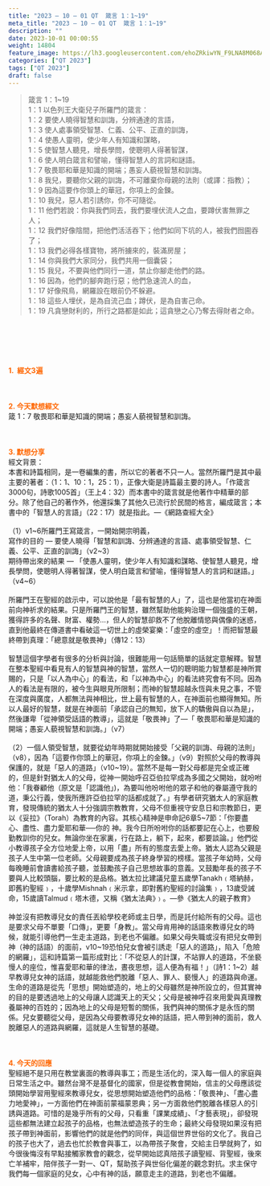 ```yaml
---
title: "2023 – 10 – 01 QT  箴言 1：1~19"
meta_title: "2023 – 10 – 01 QT  箴言 1：1~19"
description: ""
date: 2023-10-01 00:00:55
weight: 14804
feature_image: https://lh3.googleusercontent.com/ehoZRkiwYN_F9LNA8M068AYxt73EavCZno-PD1cJRuf5BbSkQVUWr3gNEbt5kSs28Pb_Elg17kSrtf9ybWvojWoMV6I4tPM3vGRGDq6GkKkPdL2Gut4QAIw4-uykKUAtNiKgQKntvsU=w800
categories: ["QT 2023"]
tags: ["QT 2023"]
draft: false
---
```


<blockquote>箴言 1：1~19<br />
1：1 以色列王大衛兒子所羅門的箴言：<br />
1：2 要使人曉得智慧和訓誨，分辨通達的言語，<br />
1：3 使人處事領受智慧、仁義、公平、正直的訓誨，<br />
1：4 使愚人靈明，使少年人有知識和謀略，<br />
1：5 使智慧人聽見，增長學問，使聰明人得著智謀，<br />
1：6 使人明白箴言和譬喻，懂得智慧人的言詞和謎語。<br />
1：7 敬畏耶和華是知識的開端；愚妄人藐視智慧和訓誨。<br />
1：8 我兒，要聽你父親的訓誨，不可離棄你母親的法則（或譯：指教）；<br />
1：9 因為這要作你頭上的華冠，你項上的金鍊。<br />
1：10 我兒，惡人若引誘你，你不可隨從。<br />
1：11 他們若說：你與我們同去，我們要埋伏流人之血，要蹲伏害無罪之人；<br />
1：12 我們好像陰間，把他們活活吞下；他們如同下坑的人，被我們囫圇吞了；<br />
1：13 我們必得各樣寶物，將所擄來的，裝滿房屋；<br />
1：14 你與我們大家同分，我們共用一個囊袋；<br />
1：15 我兒，不要與他們同行一道，禁止你腳走他們的路。<br />
1：16 因為，他們的腳奔跑行惡；他們急速流人的血，<br />
1：17 好像飛鳥，網羅設在眼前仍不躲避。<br />
1：18 這些人埋伏，是為自流己血；蹲伏，是為自害己命。<br />
1：19 凡貪戀財利的，所行之路都是如此；這貪戀之心乃奪去得財者之命。</blockquote><br />
&nbsp;<br />
<br />
&nbsp;<br />
<br />
<span style="color: #ff6600;"><strong>1.  經文3遍</strong></span><br />
<br />
&nbsp;<br />
<br />
<span style="color: #ff6600;"><strong>2. 今天默想經文<br />
</strong></span>箴 1：7 敬畏耶和華是知識的開端；愚妄人藐視智慧和訓誨。<br />
<br />
&nbsp;<br />
<br />
<strong><span style="color: #ff6600;">3. 默想分享<br />
</span></strong>經文背景：<br />
本書和詩篇相同，是一卷編集的書，所以它的著者不只一人。當然所羅門是其中最主要的著者：（1：1、10：1，25：1），正像大衛是詩篇最主要的詩人。「作箴言3000句，詩歌1005首」（王上4：32）而本書中的箴言就是他著作中精華的部分。除了他自己的著作外，他還採集了其他久已流行於民間的格言，編成箴言；本書中的「智慧人的言語」（22：17）就是指此。—《網路查經大全》<br />
<br />
（1）v1~6所羅門王寫箴言，一開始開宗明義，<br />
寫作的目的 — 要使人曉得「智慧和訓誨、分辨通達的言語、處事領受智慧、仁義、公平、正直的訓誨」（v2~3）<br />
期待帶出來的結果 — 「使愚人靈明，使少年人有知識和謀略、使智慧人聽見，增長學問，使聰明人得著智謀，使人明白箴言和譬喻，懂得智慧人的言詞和謎語。」（v4~6）<br />
<br />
所羅門王在聖經的啟示中，可以說他是「最有智慧的人」了，這也是他當初在神面前向神祈求的結果。只是所羅門王的智慧，雖然幫助他能夠治理一個強盛的王朝，獲得許多的名聲、財富、權勢…，但人的智慧卻救不了他脫離情慾與偶像的迷惑，直到他最終在傳道書中看破這一切世上的虛榮宴樂：「虛空的虛空」！而把智慧最終帶到真理：「總意就是敬畏神」（傳12：13）<br />
<br />
智慧這個字學者有很多的分析與討論，很難能用一句話簡單的話就定意解釋。智慧在整本聖經中看見有人的智慧與神的智慧，當然人一切的聰明能力智慧都是神所賞賜的，只是「以人為中心」的看法，和「以神為中心」的看法終究會有不同。因為人的看法是有限的，被今生與眼見所限制；而神的智慧超越永恆與未見之事，不管在深度與廣度，人都無法與神相比，世上最有智慧的人，在神面前也顯得無知。所以人最好的智慧，就是在神面前「承認自己的無知，放下人的驕傲與自以為是」，然後謙卑「從神領受話語的教導」，這就是「敬畏神」了—「 敬畏耶和華是知識的開端；愚妄人藐視智慧和訓誨。」（v7）<br />
<br />
（2）一個人領受智慧，就要從幼年時期就開始接受「父親的訓誨、母親的法則」（v8），因為「這要作你頭上的華冠，你項上的金鍊。」（v9）對照於父母的教導與保護的，就是「惡人的道路」（v10~19）。當然不是每一對父母都是完全或正確的，但是針對猶太人的父母，從神一開始呼召亞伯拉罕成為多國之父開始，就吩咐他：「我眷顧他（原文是「認識他」)，為要叫他吩咐他的眾子和他的眷屬遵守我的道，秉公行義，使我所應許亞伯拉罕的話都成就了。」有學者研究猶太人的家庭教育，發現傳統的猶太人十分強調宗教教育，父母不但重視守安息日和宗教節日，更以《妥拉》（Torah）為教育的內容。其核心精神是申命記6章5~7節：「你要盡心、盡性、盡力愛耶和華──你的 神。我今日所吩咐你的話都要記在心上，也要殷勤教訓你的兒女。無論你坐在家裏，行在路上，躺下，起來，都要談論。」他們從小教導孩子全方位地愛上帝，以用「盡」所有的態度去愛上帝。猶太人認為父親是孩子人生中第一位老師。父母親要成為孩子終身學習的榜樣。當孩子年幼時，父母每晚睡前會讀書給孩子聽，並鼓勵孩子自己思想故事的意義。又鼓勵年長的孩子不要與人比較頭腦，要比較的是品格。猶太拉比建議兒童五歲學Tanakh﹙塔納赫，即舊約聖經﹚，十歲學Mishnah﹙米示拿，即對舊約聖經的討論集﹚，13歲受誡命，15歲讀Talmud﹙塔木德，又稱《猶太法典》﹚。—參《猶太人的親子教育》<br />
<br />
神並沒有把教導兒女的責任丟給學校老師或主日學，而是託付給所有的父母。這也是要求父母不單要「口傳」，更要「身教」。當父母肯用神的話語來教導兒女的時候，就能引導他們一生走主道路，到老也不偏離。如果父母失職或沒有把兒女帶到神（神的話語）的面前，v10~19恐怕兒女會被引誘走「惡人的道路」，陷入「危險的網羅」，這和詩篇第一篇形成對比：「不從惡人的計謀，不站罪人的道路，不坐褻慢人的座位，惟喜愛耶和華的律法，晝夜思想，這人便為有福！」（詩1：1~2）越早教導兒女神的話語，就越能救他們脫離「惡人、罪人、褻慢人」的道路與命運。生命的道路是從先「思想」開始塑造的，地上的父母雖然是神所設立的，但其實神的目的是要透過地上的父母讓人認識天上的天父；父母是被神呼召來用愛與真理教養屬神的百姓的；因為地上的父母是短暫的關係，我們與神的關係才是永恆的關係。兒女要聽從父母，是因為父母要教導兒女神的話語，把人帶到神的面前，救人脫離惡人的道路與網羅，這就是人生智慧的基礎。<br />
<br />
&nbsp;<br />
<br />
<strong style="font-size: inherit;"><span style="color: #ff6600;">4. 今天的回應<br />
</span></strong>聖經絕不是只用在教堂裏面的教導與事工；而是生活化的，深入每一個人的家庭與日常生活之中。雖然台灣不是基督化的國家，但是從教會開始，信主的父母應該從頭開始學習用聖經來教導兒女，從思想開始塑造他們的品格：「敬畏神」、「盡心盡力地愛神」，一方面他們在神面前蒙福蒙恩典；另一方面救他們脫離各樣惡人的引誘與道路。可惜的是幾乎所有的父母，只看重「課業成績」、「才藝表現」，卻發現這些都無法建立起孩子的品格，也無法塑造孩子的生命；最終父母發現如果沒有把孩子帶到神面前，影響他們的就是他們的同伴，與這個世界世俗的文化了。我自己的孩子也大了，過去也忙於教會與事工，以為帶孩子聚會，交給主日學就夠了，如今很後悔沒有早點接觸家教會的觀念，從早開始認真陪孩子讀聖經、背聖經，後來亡羊補牢，陪伴孩子一對一、QT，幫助孩子與世俗化偏差的觀念對抗。求主保守我們每一個家庭的兒女，心中有神的話，願意走主的道路，到老也不偏離。<br />
<br />
&nbsp;<br />
<br />
<audio style="display: none;" controls="controls"></audio><br />
<br />
<audio style="display: none;" controls="controls"></audio><br />
<br />
<audio style="display: none;" controls="controls"></audio><br />
<br />
<audio style="display: none;" controls="controls"></audio><br />
<br />
<audio style="display: none;" controls="controls"></audio>
        